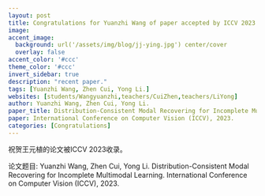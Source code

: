 ```yaml
---
layout: post
title: Congratulations for Yuanzhi Wang of paper accepted by ICCV 2023!
image:
accent_image:
  background: url('/assets/img/blog/jj-ying.jpg') center/cover
  overlay: false
accent_color: '#ccc'
theme_color: '#ccc'
invert_sidebar: true
description: "recent paper."
tags: [Yuanzhi Wang, Zhen Cui, Yong Li.]
websites: [students/Wangyuanzhi,teachers/CuiZhen,teachers/LiYong]
author: Yuanzhi Wang, Zhen Cui, Yong Li.
paper_title: Distribution-Consistent Modal Recovering for Incomplete Multimodal Learning.
paper: International Conference on Computer Vision (ICCV), 2023. 
categories: [Congratulations]
---
```


祝贺王元植的论文被ICCV 2023收录。

论文题目: Yuanzhi Wang, Zhen Cui, Yong Li. Distribution-Consistent Modal Recovering for Incomplete Multimodal Learning. International Conference on Computer Vision (ICCV), 2023.
